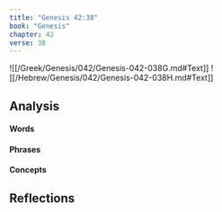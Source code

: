 ```yaml
---
title: "Genesis 42:38"
book: "Genesis"
chapter: 42
verse: 38
---
```

![[/Greek/Genesis/042/Genesis-042-038G.md#Text]]
![[/Hebrew/Genesis/042/Genesis-042-038H.md#Text]]

## Analysis

#### Words

#### Phrases

#### Concepts

## Reflections

